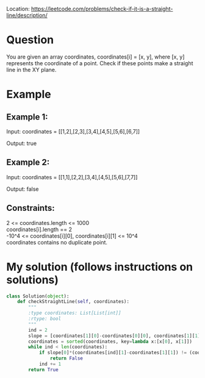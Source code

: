 Location: https://leetcode.com/problems/check-if-it-is-a-straight-line/description/
# Question
You are given an array coordinates, coordinates[i] = [x, y], where [x, y] represents the coordinate of a point. Check if these points make a straight line in the XY plane.

 
# Example

## Example 1:

Input: coordinates = [[1,2],[2,3],[3,4],[4,5],[5,6],[6,7]]

Output: true

## Example 2:

Input: coordinates = [[1,1],[2,2],[3,4],[4,5],[5,6],[7,7]]

Output: false

## Constraints:

2 <= coordinates.length <= 1000\
coordinates[i].length == 2\
-10^4 <= coordinates[i][0], coordinates[i][1] <= 10^4\
coordinates contains no duplicate point.
 

# My solution (follows instructions on solutions)
```python
class Solution(object):
    def checkStraightLine(self, coordinates):
        """
        :type coordinates: List[List[int]]
        :rtype: bool
        """
        ind = 2
        slope = [coordinates[1][0]-coordinates[0][0], coordinates[1][1]-coordinates[0][1]]
        coordinates = sorted(coordinates, key=lambda x:[x[0], x[1]])
        while ind < len(coordinates):
            if slope[0]*(coordinates[ind][1]-coordinates[1][1]) != (coordinates[ind][0]-coordinates[1][0])*slope[1] :
                return False
            ind += 1
        return True
```
